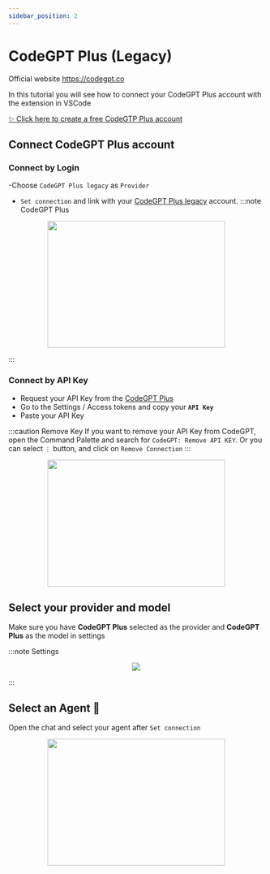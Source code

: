 ```yaml
---
sidebar_position: 2
---
```


# CodeGPT Plus (Legacy)

Official website https://codegpt.co

In this tutorial you will see how to connect your CodeGPT Plus account with the extension in VSCode

[✨ Click here to create a free CodeGTP Plus account](https://account.codegpt.co/auth/register)

## Connect CodeGPT Plus account

### Connect by Login
-Choose `CodeGPT Plus legacy` as `Provider`
- `Set connection` and link with your [CodeGPT Plus legacy](https://account.codegpt.co/) account.
:::note CodeGPT Plus
<p align="center">
    <img width="350" height="250" src="https://github.com/davila7/code-gpt-docs/assets/37567214/6798ab1f-5d19-407a-bc28-b4a5b9ea9b3f" />
</p>
:::

### Connect by API Key
  - Request your API Key from the [CodeGPT Plus](https://app.codegpt.co/en/apikeys)
  - Go to the Settings / Access tokens and copy your **`API Key`**
  - Paste your API Key

:::caution Remove Key
If you want to remove your API Key from CodeGPT, open the Command Palette and search for `CodeGPT: Remove API KEY`. Or you can select `⋮` button, and click on `Remove Connection`
:::

<p align="center">
      <img width="350" height="250" src="https://github.com/davila7/code-gpt-docs/assets/37567214/7a786f2e-f65d-4862-a1f7-61b705ff1cd5" />
</p>

## Select your provider and model
Make sure you have **CodeGPT Plus** selected as the provider and **CodeGPT Plus** as the model in settings

:::note Settings
<p align="center">
    <img src="https://github-production-user-asset-6210df.s3.amazonaws.com/6216945/274446065-993eca0d-30e3-4642-8e08-c5e51381f0e6.png" />
</p>
:::

## Select an Agent 🤖
Open the chat and select your agent after `Set connection`

<p align="center">
      <img width="350" height="250" src="https://github.com/davila7/code-gpt-docs/assets/37567214/774ca6a0-4e00-4e3f-b001-51c834dc5ecf" />
</p>





